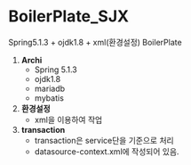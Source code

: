 # BoilerPlate_SJX
Spring5.1.3 + ojdk1.8 + xml(환경설정)  BoilerPlate


1. **Archi**
   - Spring 5.1.3
   - ojdk1.8
   - mariadb 
   - mybatis
2.  **환경설정**
    - xml을 이용하여 작업
3. **transaction**
    - transaction은 service단을 기준으로 처리
    - datasource-context.xml에 작성되어 있음.

